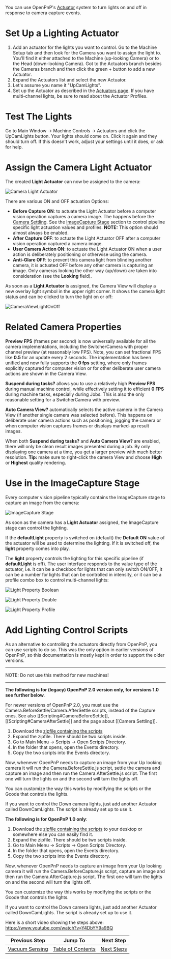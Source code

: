 You can use OpenPnP's [Actuator](https://github.com/openpnp/openpnp/wiki/Setup-and-Calibration:-Actuators) system to turn lights on and off in response to camera capture events.

# Set Up a Lighting Actuator

1. Add an actuator for the lights you want to control. Go to the Machine Setup tab and then look for the Camera you want to assign the light to. You'll find it either attached to the Machine (up-looking Camera) or to the Head (down-looking Camera). Got to the Actuators branch besides the Cameras branch and then click the green + button to add a new Actuator.
2. Expand the Actuators list and select the new Actuator.
3. Let's assume you name it "UpCamLights".
4. Set up the Actuator as described in the [Actuators page](https://github.com/openpnp/openpnp/wiki/Setup-and-Calibration:-Actuators). If you have multi-channel lights, be sure to read about the Actuator Profiles. 

# Test The Lights

Go to Main Window -> Machine Controls -> Actuators and click the UpCamLights button. Your lights should come on. Click it again and they should turn off. If this doesn't work, adjust your settings until it does, or ask for help.

# Assign the Camera Light Actuator

The created **Light Actuator** can now be assigned to the camera:

![Camera Light Actuator](https://user-images.githubusercontent.com/9963310/104466458-8db7b300-55b5-11eb-8674-b554fc44ce54.png)

There are various ON and OFF actuation Options:

* **Before Capture ON**: to actuate the Light Actuator before a computer vision operation captures a camera image. The happens before the [Camera Settling](/openpnp/openpnp/wiki/Camera-Settling). See the [ImageCapture Stage](#image-capture-stage) section to control pipeline specific light actuation values and profiles. **NOTE:** This option should almost always be enabled. 
* **After Capture OFF**: to actuate the Light Actuator OFF after a computer vision operation captured a camera image. 
* **User Camera Action ON**: to actuate the Light Actuator ON when a user action is deliberately positioning or otherwise using the camera. 
* **Anti-Glare OFF**: to prevent this camera light from blinding another camera, it is actuated OFF before any other camera is capturing an image. Only cameras looking the other way (up/down) are taken into consideration (see the **Looking** field). 

As soon as a **Light Actuator** is assigned, the Camera View will display a new overlay light symbol in the upper right corner. It shows the camera light status and can be clicked to turn the light on or off:
 
![CameraViewLightOnOff](https://user-images.githubusercontent.com/9963310/103424966-9e2c5e80-4baf-11eb-8eac-a20844fed4e8.gif)

# Related Camera Properties

**Preview FPS** (frames per second) is now universally available for all the camera implementations, including the SwitcherCamera with proper channel preview (at reasonably low FPS). Note, you can set fractional FPS like **0.5** for an update every 2 seconds. The implementation has been unified and now fully supports the **0 fps** setting, where only frames explicitly captured for computer vision or for other deliberate user camera actions are shown in the Camera View. 

**Suspend during tasks?** allows you to use a relatively high **Preview FPS** during manual machine control, while effectively setting it to efficient **0 FPS** during machine tasks, especially during Jobs. This is also the only reasonable setting for a SwitcherCamera with preview. 

**Auto Camera View?** automatically selects the active camera in the Camera View (if another single camera was selected before). This happens on deliberate user camera actions such as positioning, jogging the camera or when computer vision captures frames or displays marked-up result images. 

When both  **Suspend during tasks?** and **Auto Camera View?** are enabled, there will only be clean result images presented during a job. By only displaying one camera at a time, you get a larger preview with much better resolution. **Tip:** make sure to right-click the camera View and choose **High** or **Highest** quality rendering. 

# Use in the ImageCapture Stage 

Every computer vision pipeline typically contains the ImageCapture stage to capture an image from the camera:

![ImageCapture Stage](https://user-images.githubusercontent.com/9963310/103425063-2874c280-4bb0-11eb-9ce2-e2ce715f39a9.png)

As soon as the camera has a **Light Actuator** assigned, the ImageCapture stage can control the lighting. 

If the **defaultLight** property is switched on (default) the **Default ON** value of the actuator will be used to determine the lighting. If it is switched off, the **light** property comes into play.

The **light** property controls the lighting for this specific pipeline (if **defaultLight** is off). The user interface responds to the value type of the actuator, i.e. it can be a checkbox for lights that can only switch ON/OFF, it can be a number for lights that can be controlled in intensity, or it can be a profile combo box to control multi-channel lights:

![Light Property Boolean](https://user-images.githubusercontent.com/9963310/103425237-53abe180-4bb1-11eb-93f0-b212953113f5.png) 

![Light Property Double](https://user-images.githubusercontent.com/9963310/103425242-61f9fd80-4bb1-11eb-949d-0c62382d5c65.png)  

![Light Property Profile](https://user-images.githubusercontent.com/9963310/103425285-a7b6c600-4bb1-11eb-9ba6-b94eaa55a34c.png)

# Add Lighting Control Scripts
As an alternative to controlling the actuators directly from OpenPnP, you can use scripts to do so. This was the only option in earlier versions of OpenPnP, so this documentation is mostly kept in order to support the older versions. 
___
NOTE: Do not use this method for new machines! 
___

**The following is for (legacy) OpenPnP 2.0 version only, for versions 1.0 see further below.**

For newer versions of OpenPnP 2.0, you must use the Camera.BeforeSettle/Camera.AfterSettle scripts, instead of the Capture ones. See also [[Scripting#CameraBeforeSettle]], [[Scripting#CameraAfterSettle]] and the page about [[Camera Settling]].

1. Download the [zipfile containing the scripts](https://github.com/ozzysv/Camera-Lighting-openpnp/raw/master/Camera%20Lighting.zip)
2. Expand the zipfile. There should be two scripts inside.
3. Go to Main Menu -> Scripts -> Open Scripts Directory.
4. In the folder that opens, open the Events directory.
5. Copy the two scripts into the Events directory.

Now, whenever OpenPnP needs to capture an image from your Up looking camera it will run the Camera.BeforeSettle.js script, settle the camera and capture an image and then run the Camera.AfterSettle.js script. The first one will turn the lights on and the second will turn the lights off.

You can customize the way this works by modifying the scripts or the Gcode that controls the lights.

If you want to control the Down camera lights, just add another Actuator called DownCamLights. The script is already set up to use it.

**The following is for OpenPnP 1.0 only**:

1. Download the [zipfile containing the scripts](https://gist.github.com/vonnieda/1bed59fe30c637b88470e0ca3cb5d05d/archive/fb9682a01708e3555f44d26469df7c81007be34a.zip) 
to your desktop or somewhere else you can easily find it.
2. Expand the zipfile. There should be two scripts inside.
3. Go to Main Menu -> Scripts -> Open Scripts Directory.
4. In the folder that opens, open the Events directory.
5. Copy the two scripts into the Events directory.

Now, whenever OpenPnP needs to capture an image from your Up looking camera it will run the Camera.BeforeCapture.js script, capture an image and then run the Camera.AfterCapture.js script. The first one will turn the lights on and the second will turn the lights off.

You can customize the way this works by modifying the scripts or the Gcode that controls the lights.

If you want to control the Down camera lights, just add another Actuator called DownCamLights. The script is already set up to use it.

Here is a short video showing the steps above: https://www.youtube.com/watch?v=Y4DbYY9a9BQ


| Previous Step                 | Jump To                 | Next Step                                   |
| ----------------------------- | ----------------------- | ------------------------------------------- |
| [Vacuum Sensing](https://github.com/openpnp/openpnp/wiki/Setup-and-Calibration%3A-Vacuum-Sensing) | [Table of Contents](https://github.com/openpnp/openpnp/wiki/Setup-and-Calibration) | [Next Steps](https://github.com/openpnp/openpnp/wiki/Setup-and-Calibration%3A-Next-Steps) |